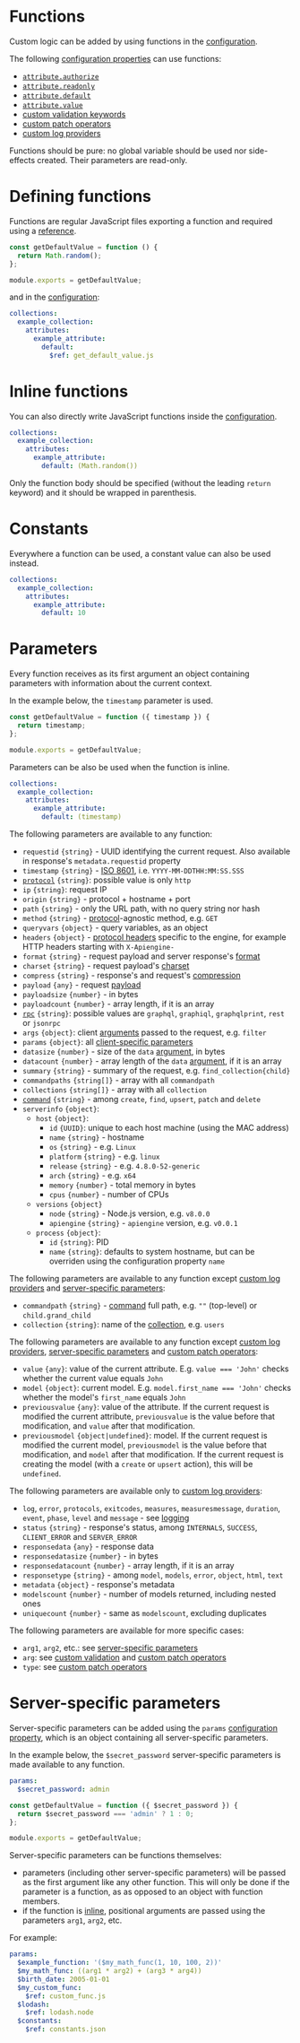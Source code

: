 # Functions

Custom logic can be added by using functions in the
[configuration](configuration.md).

The following [configuration properties](configuration.md#properties)
can use functions:
  - [`attribute.authorize`](../data_model/authorization.md)
  - [`attribute.readonly`](../data_model/authorization.md#readonly-attributes)
  - [`attribute.default`](../data_model/default.md)
  - [`attribute.value`](../data_model/transformation.md)
  - [custom validation keywords](../data_model/validation.md#custom-validation)
  - [custom patch operators](../data_model/patch.md#custom-operators)
  - [custom log providers](../quality/logging.md#custom-log-provider)

Functions should be pure: no global variable should be used nor side-effects
created. Their parameters are read-only.

# Defining functions

Functions are regular JavaScript files exporting a function and required using a
[reference](references.md).

<!-- eslint-disable strict, filenames/match-exported -->
```js
const getDefaultValue = function () {
  return Math.random();
};

module.exports = getDefaultValue;
```

and in the [configuration](configuration.md):

```yml
collections:
  example_collection:
    attributes:
      example_attribute:
        default:
          $ref: get_default_value.js
```

# Inline functions

You can also directly write JavaScript functions inside the
[configuration](configuration.md).

```yml
collections:
  example_collection:
    attributes:
      example_attribute:
        default: (Math.random())
```

Only the function body should be specified (without the leading `return`
keyword) and it should be wrapped in parenthesis.

# Constants

Everywhere a function can be used, a constant value can also be used instead.

```yml
collections:
  example_collection:
    attributes:
      example_attribute:
        default: 10
```

# Parameters

Every function receives as its first argument an object containing parameters
with information about the current context.

In the example below, the `timestamp` parameter is used.

<!-- eslint-disable strict, filenames/match-exported -->
```js
const getDefaultValue = function ({ timestamp }) {
  return timestamp;
};

module.exports = getDefaultValue;
```

Parameters can be also be used when the function is inline.

```yml
collections:
  example_collection:
    attributes:
      example_attribute:
        default: (timestamp)
```

The following parameters are available to any function:
  - `requestid` `{string}` - UUID identifying the current request.
    Also available in response's `metadata.requestid` property
  - `timestamp` `{string}` - [ISO 8601](http://en.wikipedia.org/wiki/ISO_8601),
    i.e. `YYYY-MM-DDTHH:MM:SS.SSS`
  - [`protocol`](../../client/protocols/README.md) `{string}`: possible value
    is only `http`
  - `ip` `{string}`: request IP
  - `origin` `{string}` - protocol + hostname + port
  - `path` `{string}` - only the URL path, with no query string nor hash
  - `method` `{string}` - [protocol](../../client/protocols/README.md)-agnostic
    method, e.g. `GET`
  - `queryvars` `{object}` - query variables, as an object
  - `headers` `{object}` - [protocol headers](../../client/protocols/README.md)
    specific to the engine, for example HTTP headers starting with
    `X-Apiengine-`
  - `format` `{string}` - request payload and server response's
    [format](../../client/protocols/formats.md)
  - `charset` `{string}` - request payload's
    [charset](../../client/protocols/formats.md#charsets)
  - `compress` `{string}` - response's and request's
    [compression](../../client/arguments/compression.md)
  - `payload` `{any}` - request [payload](../../client/protocols/README.md)
  - `payloadsize` `{number}` - in bytes
  - `payloadcount` `{number}` - array length, if it is an array
  - [`rpc`](../../client/rpc/README.md) `{string}`: possible values are
    `graphql`, `graphiql`, `graphqlprint`, `rest` or `jsonrpc`
  - `args` `{object}`: client [arguments](../../client/rpc/README.md#rpc)
    passed to the request, e.g. `filter`
  - `params` `{object}`: all
    [client-specific parameters](../../client/arguments/params.md)
  - `datasize` `{number}` - size of the `data`
    [argument](../../client/rpc/README.md#rpc), in bytes
  - `datacount` `{number}` - array length of the `data`
    [argument](../../client/rpc/README.md#rpc), if it is an array
  - `summary` `{string}` - summary of the request, e.g. `find_collection{child}`
  - `commandpaths` `{string[]}` - array with all `commandpath`
  - `collections` `{string[]}` - array with all `collection`
  - [`command`](../../client/request/crud.md) `{string}` - among `create`,
    `find`, `upsert`, `patch` and `delete`
  - `serverinfo` `{object}`:
    - `host` `{object}`:
       - `id` `{UUID}`: unique to each host machine (using the MAC address)
       - `name` `{string}` - hostname
       - `os` `{string}` - e.g. `Linux`
       - `platform` `{string}` - e.g. `linux`
       - `release` `{string}` - e.g. `4.8.0-52-generic`
       - `arch` `{string}` - e.g. `x64`
       - `memory` `{number}` - total memory in bytes
       - `cpus` `{number}` - number of CPUs
    - `versions` `{object}`
       - `node` `{string}` - Node.js version, e.g. `v8.0.0`
       - `apiengine` `{string}` - `apiengine` version, e.g. `v0.0.1`
    - `process` `{object}`:
       - `id` `{string}`: PID
       - `name` `{string}`: defaults to system hostname, but can be overriden
         using the configuration property `name`

The following parameters are available to any function except
[custom log providers](../quality/logging.md#custom-log-provider) and
[server-specific parameters](#server-specific-parameters):
  - `commandpath` `{string}` - [command](../../client/request/crud.md) full
    path, e.g. `""` (top-level) or `child.grand_child`
  - `collection` `{string}`: name of the
    [collection](../data_model/collections.md), e.g. `users`

The following parameters are available to any function except
[custom log providers](../quality/logging.md#custom-log-provider),
[server-specific parameters](#server-specific-parameters) and
[custom patch operators](../data_model/patch.md#custom-operators):
  - `value` `{any}`: value of the current attribute.
    E.g. `value === 'John'` checks whether the current value equals `John`
  - `model` `{object}`: current model.
    E.g. `model.first_name === 'John'` checks whether the model's `first_name`
    equals `John`
  - `previousvalue` `{any}`: value of the attribute.
    If the current request is modified the current attribute, `previousvalue`
    is the value before that modification, and `value` after that modification.
  - `previousmodel` `{object|undefined}`: model.
    If the current request is modified the current model, `previousmodel` is
    the value before that modification, and `model` after that modification.
    If the current request is creating the model (with a `create` or `upsert`
    action), this will be `undefined`.

The following parameters are available only to
[custom log providers](../quality/logging.md#custom-log-provider):
  - `log`, `error`, `protocols`, `exitcodes`, `measures`, `measuresmessage`,
    `duration`, `event`, `phase`, `level` and `message` - see
    [logging](../quality/logging.md#functions-parameters)
  - `status` `{string}` - response's status, among `INTERNALS`, `SUCCESS`,
    `CLIENT_ERROR` and `SERVER_ERROR`
  - `responsedata` `{any}` - response data
  - `responsedatasize` `{number}` - in bytes
  - `responsedatacount` `{number}` - array length, if it is an array
  - `responsetype` `{string}` - among `model`, `models`, `error`, `object`,
    `html`, `text`
  - `metadata` `{object}` - response's metadata
  - `modelscount` `{number}` - number of models returned, including nested ones
  - `uniquecount` `{number}` - same as `modelscount`, excluding duplicates

The following parameters are available for more specific cases:
  - `arg1`, `arg2`, etc.: see
    [server-specific parameters](#server-specific-parameters)
  - `arg`: see
    [custom validation](../data_model/validation.md#custom-validation) and
    [custom patch operators](../data_model/patch.md#custom-operators)
  - `type`: see
    [custom patch operators](../data_model/patch.md#custom-operators)

# Server-specific parameters

Server-specific parameters can be added using the `params`
[configuration property](configuration.md#properties), which is an object
containing all server-specific parameters.

In the example below, the `$secret_password` server-specific parameters is made
available to any function.

```yml
params:
  $secret_password: admin
```

<!-- eslint-disable strict, filenames/match-exported, camelcase -->
```js
const getDefaultValue = function ({ $secret_password }) {
  return $secret_password === 'admin' ? 1 : 0;
};

module.exports = getDefaultValue;
```

Server-specific parameters can be functions themselves:
  - parameters (including other server-specific parameters) will be
    passed as the first argument like any other function. This will only be
    done if the parameter is a function, as as opposed to an object with
    function members.
  - if the function is [inline](#inline-functions), positional arguments are
    passed using the parameters `arg1`, `arg2`, etc.

For example:

```yml
params:
  $example_function: '($my_math_func(1, 10, 100, 2))'
  $my_math_func: ((arg1 * arg2) + (arg3 * arg4))
  $birth_date: 2005-01-01
  $my_custom_func:
    $ref: custom_func.js
  $lodash:
    $ref: lodash.node
  $constants:
    $ref: constants.json
```
